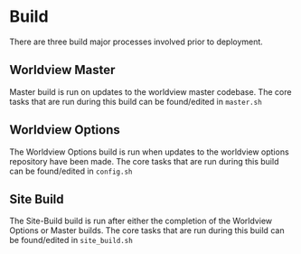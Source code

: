 # Build

There are three build major processes involved prior to deployment.

## Worldview Master

Master build is run on updates to the worldview master codebase. The core tasks that are run during this build can be found/edited in `master.sh`

## Worldview Options

The Worldview Options build is run when updates to the worldview options repository have been made. The core tasks that are run during this build can be found/edited in `config.sh`

## Site Build

The Site-Build build is run after either the completion of the Worldview Options or Master builds. The core tasks that are run during this build can be found/edited in `site_build.sh`
